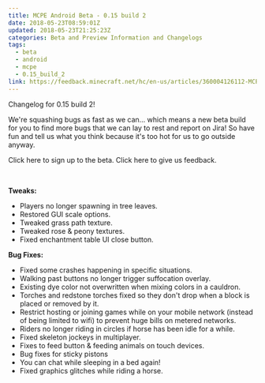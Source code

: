 ```yaml
---
title: MCPE Android Beta - 0.15 build 2
date: 2018-05-23T08:59:01Z
updated: 2018-05-23T21:25:23Z
categories: Beta and Preview Information and Changelogs
tags:
  - beta
  - android
  - mcpe
  - 0.15_build_2
link: https://feedback.minecraft.net/hc/en-us/articles/360004126112-MCPE-Android-Beta-0-15-build-2
---
```


Changelog for 0.15 build 2!

We\'re squashing bugs as fast as we can... which means a new beta build for you to find more bugs that we can lay to rest and report on Jira! So have fun and tell us what you think because it\'s too hot for us to go outside anyway.

Click here to sign up to the beta. Click here to give us feedback.

 

**Tweaks:**

-   Players no longer spawning in tree leaves.
-   Restored GUI scale options.
-   Tweaked grass path texture.
-   Tweaked rose & peony textures.
-   Fixed enchantment table UI close button.

**Bug Fixes:**

-   Fixed some crashes happening in specific situations.
-   Walking past buttons no longer trigger suffocation overlay.
-   Existing dye color not overwritten when mixing colors in a cauldron.
-   Torches and redstone torches fixed so they don\'t drop when a block is placed or removed by it.
-   Restrict hosting or joining games while on your mobile network (instead of being limited to wifi) to prevent huge bills on metered networks.  
-   Riders no longer riding in circles if horse has been idle for a while.
-   Fixed skeleton jockeys in multiplayer.
-   Fixes to feed button & feeding animals on touch devices.
-   Bug fixes for sticky pistons
-   You can chat while sleeping in a bed again!
-   Fixed graphics glitches while riding a horse.

<div>

 

</div>
